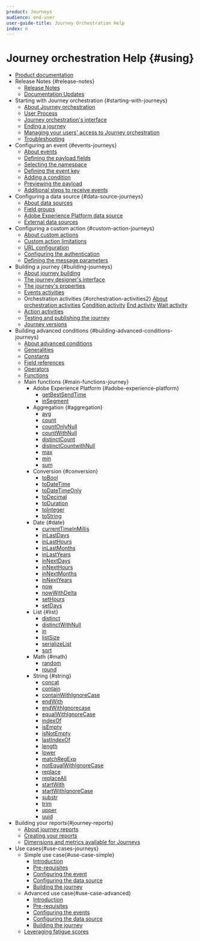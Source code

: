 ```yaml
---
product: Journeys
audience: end-user
user-guide-title: Journey Orchestration Help
index: n
---
```


# Journey orchestration Help {#using}

+ [Product documentation](journeys-home.md)
+ Release Notes {#release-notes}
  + [Release Notes](using/rn/release-notes.md)
  + [Documentation Updates](using/rn/documentation-updates.md)
+ Starting with Journey orchestration {#starting-with-journeys}
  + [About Journey orchestration](using/about/intro.md)
  + [User Process](using/about/aboutprocess.md)
  + [Journey orchestration's interface](using/about/aboutinterface.md)
  + [Ending a journey](using/about/aboutending.md)
  + [Managing your users' access to Journey orchestration](using/about/usermanagement.md)
  + [Troubleshooting](using/about/troubleshooting.md)
+ Configuring an event {#events-journeys}
  + [About events](using/event/event.md)
  + [Defining the payload fields](using/event/eventpayload.md)
  + [Selecting the namespace](using/event/eventnamespace.md)
  + [Defining the event key](using/event/eventkey.md)
  + [Adding a condition](using/event/eventcondition.md)
  + [Previewing the payload](using/event/eventpayloadpreview.md)
  + [Additional steps to receive events](using/event/eventsteps.md)
+ Configuring a data source {#data-source-journeys}
  + [About data sources](using/datasource/ds.md)
  + [Field groups](using/datasource/dsfield.md)
  + [Adobe Experience Platform data source](using/datasource/dsplatform.md)
  + [External data sources](using/datasource/dsexternal.md)
+ Configuring a custom action {#custom-action-journeys}
  + [About custom actions](using/custom-action/custom.md)
  + [Custom action limitations](using/custom-action/customlimitations.md)
  + [URL configuration](using/custom-action/customurl.md)
  + [Configuring the authentication](using/custom-action/customauthentication.md)
  + [Defining the message parameters](using/custom-action/customparameters.md)
+ Building a journey {#building-journeys}
  + [About journey building](using/building-journeys/journey.md)
  + [The journey designer's interface](using/building-journeys/journeyinterface.md)
  + [The journey's properties](using/building-journeys/journeyproperty.md)
  + [Events activities](using/building-journeys/journeyevent.md)
  + Orchestration activities {#orchestration-activities2}
    [About orchestration activities](using/building-journeys/journeyorchestration.md)
    [Condition activity](using/building-journeys/condition.md)
    [End activity](using/building-journeys/end.md)
    [Wait activity](using/building-journeys/wait.md)
  + [Action activities](using/building-journeys/journeyaction.md)
  + [Testing and publishing the journey](using/building-journeys/journeypublication.md)
  + [Journey versions](using/building-journeys/journeyversions.md)
+ Building advanced conditions {#building-advanced-conditions-journeys}
  + [About advanced conditions](using/expression/expressionadvanced.md)
  + [Generalities](using/expression/expressiongeneralities.md)
  + [Constants](using/expression/expressionconstants.md)
  + [Field references](using/expression/expressionfields.md)
  + [Operators](using/expression/expressionoperators.md)
  + [Functions](using/expression/expressionfunctions.md)
  + Main functions {#main-functions-journey}
    + Adobe Experience Platform {#adobe-experience-platform}
      + [getBestSendTime](using/functions/functiongetbestsendtime.md)
      + [inSegment](using/functions/functioninsegment.md)
    + Aggregation {#aggregation}
      + [avg](using/functions/functionavg.md)
      + [count](using/functions/functioncount.md)
      + [countOnlyNull](using/functions/functioncountonlynull.md)
      + [countWithNull](using/functions/functioncountwithnull.md)
      + [distinctCount](using/functions/functiondistinctcount.md)
      + [distinctCountwithNull](using/functions/functiondistinctcountwithnull.md)
      + [max](using/functions/functionmax.md)
      + [min](using/functions/functionmin.md)
      + [sum](using/functions/functionsum.md)
    + Conversion {#conversion}
      + [toBool](using/functions/functiontobool.md)
      + [toDateTime](using/functions/functiontodatetime.md)
      + [toDateTimeOnly](using/functions/functiontodatetimeonly.md)
      + [toDecimal](using/functions/functiontodecimal.md)
      + [toDuration](using/functions/functiontoduration.md)
      + [toInteger](using/functions/functiontointeger.md)
      + [toString](using/functions/functiontostring.md)
    + Date {#date}
      + [currentTime​InMillis](using/functions/functioncurrenttimeinmillis.md)
      + [inLastDays](using/functions/functioninlastdays.md)
      + [inLastHours](using/functions/functioninlasthours.md)
      + [inLastMonths](using/functions/functioninlastmonths.md)
      + [inLastYears](using/functions/functioninlastyears.md)
      + [inNextDays](using/functions/functioninnextdays.md)
      + [inNextHours](using/functions/functioninnexthours.md)
      + [inNextMonths](using/functions/functioninnextmonths.md)
      + [inNextYears](using/functions/functioninnextyears.md)
      + [now](using/functions/functionnow.md)
      + [nowWithDelta](using/functions/functionnowwithdelta.md)
      + [setHours](using/functions/functionsethours.md)
      + [setDays](using/functions/functionsetdays.md)
    + List {#list}
      + [distinct](using/functions/functiondistinct.md)
      + [distinctWithNull](using/functions/functiondistinctwithnull.md)
      + [in](using/functions/functionin.md)
      + [listSize](using/functions/functionlistsize.md)
      + [serializeList](using/functions/functionserializelist.md)
      + [sort](using/functions/functionsort.md)
    + Math {#math}
      + [random](using/functions/functionrandom.md)
      + [round](using/functions/functionround.md)
    + String {#string}
      + [concat](using/functions/functionconcat.md)
      + [contain](using/functions/functioncontain.md)
      + [containWithIgnoreCase](using/functions/functioncontainwithignorecase.md)
      + [endWith](using/functions/functionendwith.md)
      + [endWithIgnorecase](using/functions/functionendwithignorecase.md)
      + [equalWithIgnoreCase](using/functions/functionequalignorecase.md)
      + [indexOf](using/functions/functionindexof.md)
      + [isEmpty](using/functions/functionisempty.md)
      + [isNotEmpty](using/functions/functionisnotempty.md)
      + [lastIndexOf](using/functions/functionlastindexof.md)
      + [length](using/functions/functionlength.md)
      + [lower](using/functions/functionlower.md)
      + [matchRegExp](using/functions/functionmatchregexp.md)
      + [notEqualWithIgnoreCase](using/functions/functionnotequalignorecase.md)
      + [replace](using/functions/functionreplace.md)
      + [replaceAll](using/functions/functionreplaceall.md)
      + [startWith](using/functions/functionstartwith.md)
      + [startWithIgnoreCase](using/functions/functionstartwithignorecase.md)
      + [substr](using/functions/functionsubstr.md)
      + [trim](using/functions/functiontrim.md)
      + [upper](using/functions/functionupper.md)
      + [uuid](using/functions/functionuuid.md)
+ Building your reports{#journey-reports}
  + [About journey reports](using/reporting/reporting.md)
  + [Creating your reports](using/reporting/reportingcreating.md)
  + [Dimensions and metrics available for Journeys](using/reporting/reportingdimensions.md)
+ Use cases{#use-cases-journeys}
  + Simple use case{#use-case-simple}
    + [Introduction](using/usecase/uc1intro.md)
    + [Pre-requisites](using/usecase/uc1prereq.md)
    + [Configuring the event](using/usecase/uc1event.md)
    + [Configuring the data source](using/usecase/uc1ds.md)
    + [Building the journey](using/usecase/uc1journey.md)
  + Advanced use case{#use-case-advanced}
    + [Introduction](using/usecase/uc2intro.md)
    + [Pre-requisites](using/usecase/uc2prereq.md)
    + [Configuring the events](using/usecase/uc2event.md)
    + [Configuring the data source](using/usecase/uc2ds.md)
    + [Building the journey](using/usecase/uc2journey.md)
  + [Leveraging fatigue scores](using/usecase/uc3.md)
  